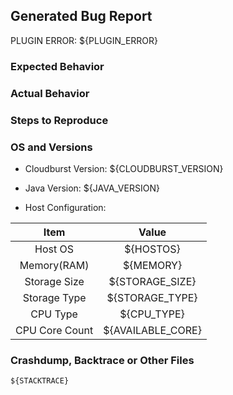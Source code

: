 <!--- Please do not ask questions or create discussion in the bug tracker. Use https://nukkitx.com -->
<!--- ONLY POST ISSUES WITH A CLEAN SERVER ON THE LATEST VERSION -->
## Generated Bug Report

<!--- DO NOT OPEN A ISSUE IF THIS IS A PLUGIN ERROR -->
PLUGIN ERROR: ${PLUGIN_ERROR}

### Expected Behavior
<!--- What would you expect to happen -->


### Actual Behavior
<!--- What actually happened -->


### Steps to Reproduce
<!--- Reliable steps which someone can use to reproduce the issue. Please do not create issues for non reproducible bug! -->


### OS and Versions

* Cloudburst Version: ${CLOUDBURST_VERSION} 
* Java Version: ${JAVA_VERSION}

* Host Configuration: 

| Item | Value |
|:----:|:-----:|
| Host OS | ${HOSTOS} |  
| Memory(RAM) | ${MEMORY} | 
| Storage Size | ${STORAGE_SIZE} | 
| Storage Type | ${STORAGE_TYPE} | 
| CPU Type | ${CPU_TYPE} | 
| CPU Core Count | ${AVAILABLE_CORE} | 

### Crashdump, Backtrace or Other Files

```
${STACKTRACE}
```
